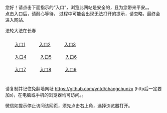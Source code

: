 您好！请点击下面指示的“入口”，浏览此网站是安全的，且为您带来平安。。 <br/>
点击入口后，请耐心等待， 过程中可能会出现无法打开的提示，请忽略，最终会进入网站. </br>

法轮大法在长春<br/>
<div style="padding:10px"><a style="margin:20px" target="_blank" href="https://d3io6lkvmuun85.cloudfront.net/2Qpsp?dkmtwkbh" id="ccLink1" rel="nofollow">入口1</a> <a target="_blank" style="margin:20px" href="https://d1uk9uxst39s5u.cloudfront.net/2Qpsp?bnhbkp" id="ccLink2" rel="nofollow">入口2</a> <a style="margin:20px" target="_blank" href="https://dy07vcqjz02v6.cloudfront.net/2Qpsp?znwmpfk" id="ccLink3" rel="nofollow">入口3</a></div>

<div style="padding:10px" ><a style="margin:20px" target="_blank" href="https://d3io6lkvmuun85.cloudfront.net/2Qpsp?dkmtwkbh" id="ccLink4" rel="nofollow">入口4</a> <a style="margin:20px" href="https://d1uk9uxst39s5u.cloudfront.net/2Qpsp?bnhbkp" target="_blank" id="ccLink5" rel="nofollow">入口5</a> <a style="margin:20px" href="https://dy07vcqjz02v6.cloudfront.net/2Qpsp?znwmpfk" target="_blank" id="ccLink6" rel="nofollow">入口6</a></div>

<div style="padding:10px"><a style="margin:20px" target="_blank" href="https://d3io6lkvmuun85.cloudfront.net/2Qpsp?dkmtwkbh" id="ccLink7" rel="nofollow">入口7</a> <a style="margin:20px" href="https://d1uk9uxst39s5u.cloudfront.net/2Qpsp?bnhbkp" target="_blank" id="ccLink8" rel="nofollow">入口8</a> <a style="margin:20px" target="_blank" href="https://dy07vcqjz02v6.cloudfront.net/2Qpsp?znwmpfk" id="ccLink9" rel="nofollow">入口9</a></div>

<br/>



请复制并记住免翻墙网址 https://github.com/yntd/changchunzx (http后一定要加s)，在电脑或手机的浏览器均可访问。。<br/>

微信如提示停止访问该网页，须先点击右上角，选择浏览器打开。
